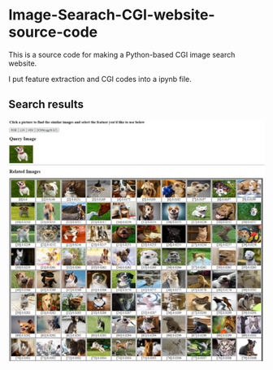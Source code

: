 # Image-Searach-CGI-website-source-code

This is a source code for making a Python-based CGI image search website.

I put feature extraction and CGI codes into a ipynb file.


## Search results

<img src = 'search_result.jpg'>
